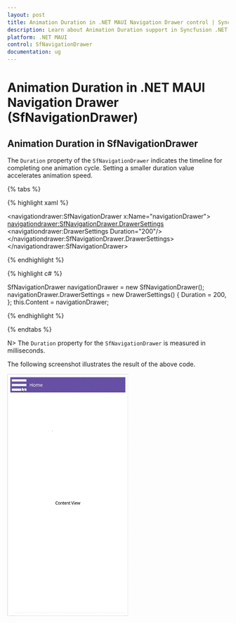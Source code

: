 ```yaml
---
layout: post
title: Animation Duration in .NET MAUI Navigation Drawer control | Syncfusion
description: Learn about Animation Duration support in Syncfusion .NET MAUI Navigation Drawer (SfNavigationDrawer) control and more.
platform: .NET MAUI
control: SfNavigationDrawer
documentation: ug
---
```

# Animation Duration in .NET MAUI Navigation Drawer (SfNavigationDrawer)

## Animation Duration in SfNavigationDrawer

The `Duration` property of the `SfNavigationDrawer` indicates the timeline for completing one animation cycle. Setting a smaller duration value accelerates animation speed.

{% tabs %}

{% highlight xaml %}

<navigationdrawer:SfNavigationDrawer x:Name="navigationDrawer">
    <navigationdrawer:SfNavigationDrawer.DrawerSettings>
        <navigationdrawer:DrawerSettings  Duration="200"/>
    </navigationdrawer:SfNavigationDrawer.DrawerSettings>
</navigationdrawer:SfNavigationDrawer>

{% endhighlight %}

{% highlight c# %}

SfNavigationDrawer navigationDrawer = new SfNavigationDrawer();
navigationDrawer.DrawerSettings = new DrawerSettings()
{
    Duration = 200,
};
this.Content = navigationDrawer;

{% endhighlight %}

{% endtabs %}

N> The `Duration` property for the `SfNavigationDrawer` is measured in milliseconds.

The following screenshot illustrates the result of the above code.

![Duration](Images/animation-duration/navigation_duration.gif)